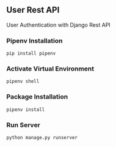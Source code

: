## User Rest API
User Authentication with Django Rest API
### Pipenv Installation
``` pip install pipenv ```
### Activate Virtual Environment
```pipenv shell```
### Package Installation
```pipenv install```

### Run Server
```python manage.py runserver```
